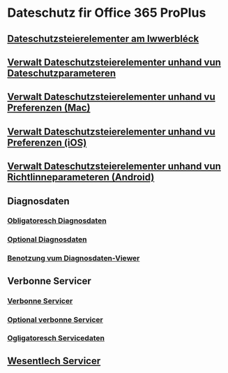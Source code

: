 # Dateschutz fir Office 365 ProPlus
## [Dateschutzsteierelementer am Iwwerbléck](overview-privacy-controls.md)
## [Verwalt Dateschutzsteierelementer unhand vun Dateschutzparameteren](manage-privacy-controls.md)
## [Verwalt Dateschutzsteierelementer unhand vu Preferenzen (Mac)](mac-privacy-preferences.md)
## [Verwalt Dateschutzsteierelementer unhand vu Preferenzen (iOS)](ios-privacy-preferences.md)
## [Verwalt Dateschutzsteierelementer unhand vun Richtlinneparameteren (Android)](android-privacy-controls.md)

## Diagnosdaten
### [Obligatoresch Diagnosdaten](required-diagnostic-data.md)
### [Optional Diagnosdaten](optional-diagnostic-data.md)
### [Benotzung vum Diagnosdaten-Viewer](https://support.office.com/article/cf761ce9-d805-4c60-a339-4e07f3182855)

## Verbonne Servicer
### [Verbonne Servicer](connected-experiences.md)
### [Optional verbonne Servicer](optional-connected-experiences.md)
### [Ogligatoresch Servicedaten](required-service-data.md)

## [Wesentlech Servicer](essential-services.md)